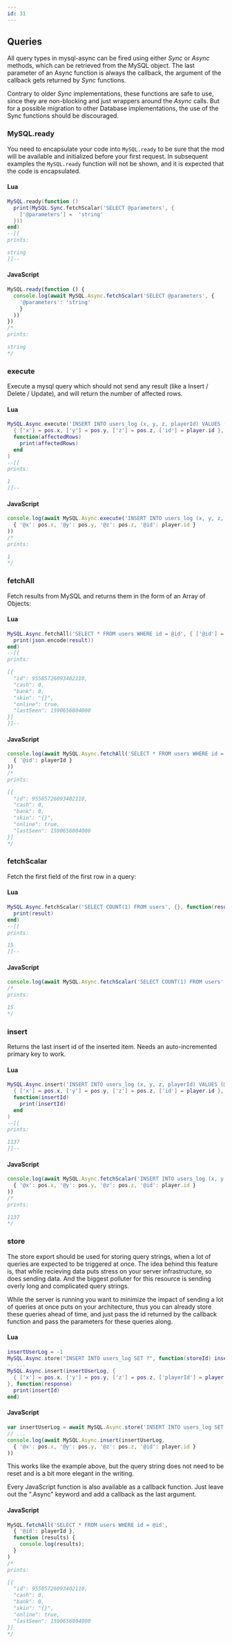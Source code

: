```yaml
---
id: 31
---
```

## Queries

 All query types in mysql-async can be fired using either *Sync* or *Async* methods, which can be retrieved from the MySQL object. The last parameter of an Async function is always the callback, the argument of the callback gets returned by *Sync* functions.

Contrary to older *Sync* implementations, these functions are safe to use, since they are non-blocking and just wrappers around the *Async* calls. But for a possible migration to other Database implementations, the use of the Sync functions should be discouraged.

### MySQL.ready

You need to encapsulate your code into `MySQL.ready` to be sure that the mod will be available and initialized before your first request. In subsequent examples the `MySQL.ready` function will not be shown, and it is expected that the code is encapsulated.
#### Lua
```lua
MySQL.ready(function ()
  print(MySQL.Sync.fetchScalar('SELECT @parameters', {
    ['@parameters'] =  'string'
  }))
end)
--[[
prints:

string
]]--
```

#### JavaScript
```javascript
MySQL.ready(function () {
  console.log(await MySQL.Async.fetchScalar('SELECT @parameters', {
    '@parameters': 'string'
    }
  ))
})
/*
prints:

string
*/
```

### execute

Execute a mysql query which should not send any result (like a Insert / Delete / Update), and will return the number of affected rows. 

#### Lua
```lua
MySQL.Async.execute('INSERT INTO users_log (x, y, z, playerId) VALUES (@x, @y, @z, @id)',
  { ['x'] = pos.x, ['y'] = pos.y, ['z'] = pos.z, ['id'] = player.id },
  function(affectedRows)
    print(affectedRows)
  end
)
--[[
prints:

1
]]--
```

#### JavaScript
```javascript
console.log(await MySQL.Async.execute('INSERT INTO users_log (x, y, z, playerId) VALUES (@x, @y, @z, @id)',
  { '@x': pos.x, '@y': pos.y, '@z': pos.z, '@id': player.id }
))
/*
prints:

1
*/
```



### fetchAll

Fetch results from MySQL and returns them in the form of an Array of Objects: 

#### Lua
```lua
MySQL.Async.fetchAll('SELECT * FROM users WHERE id = @id', { ['@id'] = playerId }, function(result)
  print(json.encode(result))
end)
--[[
prints:

[{
  "id": 95585726093402110,
  "cash": 0,
  "bank": 0,
  "skin": "{}",
  "online": true,
  "lastSeen": 1590656804000
}]
]]--
```

#### JavaScript
```javascript
console.log(await MySQL.Async.fetchAll('SELECT * FROM users WHERE id = @id',
  { '@id': playerId }
))
/*
prints:

[{
  "id": 95585726093402110,
  "cash": 0,
  "bank": 0,
  "skin": "{}",
  "online": true,
  "lastSeen": 1590656804000
}]
*/
```

### fetchScalar

Fetch the first field of the first row in a query:

#### Lua
```lua
MySQL.Async.fetchScalar('SELECT COUNT(1) FROM users', {}, function(result)
  print(result)
end)
--[[
prints:

15
]]--
```

#### JavaScript
```javascript
console.log(await MySQL.Async.fetchScalar('SELECT COUNT(1) FROM users', {} ))
/*
prints:

15
*/
```

### insert

Returns the last insert id of the inserted item. Needs an auto-incremented primary key to work. 

#### Lua
```lua
MySQL.Async.insert('INSERT INTO users_log (x, y, z, playerId) VALUES (@x, @y, @z, @id)',
  { ['x'] = pos.x, ['y'] = pos.y, ['z'] = pos.z, ['id'] = player.id },
  function(insertId)
    print(insertId)
  end
)
--[[
prints:

1137
]]--
```

#### JavaScript
```javascript
console.log(await MySQL.Async.fetchScalar('INSERT INTO users_log (x, y, z, playerId) VALUES (@x, @y, @z, @id)', 
  { '@x': pos.x, '@y': pos.y, '@z': pos.z, '@id': player.id }
))
/*
prints:

1137
*/
```

### store

The store export should be used for storing query strings, when a lot of queries are expected to be triggered at once. The idea behind this feature is, that while recieving data puts stress on your server infrastructure, so does sending data. And the biggest polluter for this resource is sending overly long and complicated query strings.

While the server is running you want to minimize the impact of sending a lot of queries at once puts on your architecture, thus you can already store these queries ahead of time, and just pass the id returned by the callback function and pass the parameters for these queries along.

#### Lua
```lua
insertUserLog = -1
MySQL.Async.store("INSERT INTO users_log SET ?", function(storeId) insertUserLog = storeId end)
-- ...
MySQL.Async.insert(insertUserLog, {
  { ['x'] = pos.x, ['y'] = pos.y, ['z'] = pos.z, ['playerId'] = player.id }
}, function(response)
  print(insertId)
end)
```

#### JavaScript
```javascript
var insertUserLog = await MySQL.Async.store('INSERT INTO users_log SET ?');
// ...
console.log(await MySQL.Async.insert(insertUserLog,
  { '@x': pos.x, '@y': pos.y, '@z': pos.z, '@id': player.id }
))
```

This works like the example above, but the query string does not need to be reset and is a bit more elegant in the writing.


Every JavaScript function is also available as a callback function.
Just leave out the ".Async" keyword and add a callback as the last argument.
#### JavaScript
```javascript
MySQL.fetchAll('SELECT * FROM users WHERE id = @id',
  { '@id': playerId },
  function (results) {
    console.log(results);
  }
)
/*
prints:

[{
  "id": 95585726093402110,
  "cash": 0,
  "bank": 0,
  "skin": "{}",
  "online": true,
  "lastSeen": 1590656804000
}]
*/
```